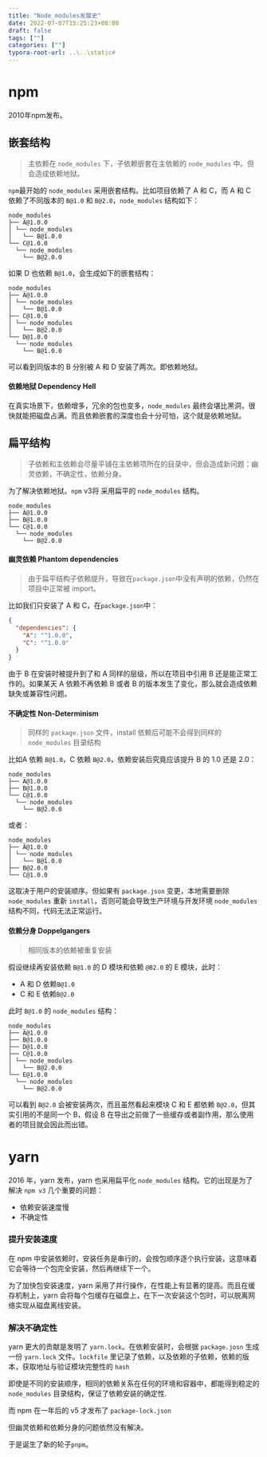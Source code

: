 ```yaml
---
title: "Node_modules发展史"
date: 2022-07-07T15:25:23+08:00
draft: false
tags: [""]
categories: [""]
typora-root-url: ..\..\static#
---
```


# npm

2010年npm发布。

## 嵌套结构

>主依赖在 `node_modules` 下，子依赖嵌套在主依赖的 `node_modules` 中。但会造成依赖地狱。

`npm`最开始的 `node_modules` 采用嵌套结构。比如项目依赖了 A 和 C，而 A 和 C 依赖了不同版本的 `B@1.0` 和 `B@2.0`，`node_modules` 结构如下：

```
node_modules
├── A@1.0.0
│ └── node_modules
│   └── B@1.0.0
└── C@1.0.0
  └── node_modules
    └── B@2.0.0
```

如果 D 也依赖 `B@1.0`，会生成如下的嵌套结构：

```undefined
node_modules
├── A@1.0.0
│ └── node_modules
│   └── B@1.0.0
├── C@1.0.0
│ └── node_modules
│   └── B@2.0.0
└── D@1.0.0
  └── node_modules
    └── B@1.0.0
```

可以看到同版本的 B 分别被 A 和 D 安装了两次。即依赖地狱。

#### 依赖地狱 Dependency Hell

在真实场景下，依赖增多，冗余的包也变多，`node_modules` 最终会堪比黑洞，很快就能把磁盘占满。而且依赖嵌套的深度也会十分可怕，这个就是依赖地狱。

## 扁平结构

>子依赖和主依赖会尽量平铺在主依赖项所在的目录中，但会造成新问题：幽灵依赖，不确定性，依赖分身。

为了解决依赖地狱。`npm` v3将 采用扁平的 `node_modules` 结构。

```
node_modules
├── A@1.0.0
├── B@1.0.0
└── C@1.0.0
  └── node_modules
    └── B@2.0.0
```

#### 幽灵依赖 Phantom dependencies

>  由于扁平结构子依赖提升，导致在`package.json`中没有声明的依赖，仍然在项目中正常被 import。

比如我们只安装了 A 和 C，在`package.json`中：

```json
{
  "dependencies": {
    "A": "^1.0.0",
    "C": "^1.0.0"
  }
}
```

由于 B 在安装时被提升到了和 A 同样的层级，所以在项目中引用 B 还是能正常工作的。如果某天 A 依赖不再依赖 B 或者 B 的版本发生了变化，那么就会造成依赖缺失或兼容性问题。

#### 不确定性 Non-Determinism

> 同样的 `package.json` 文件，install 依赖后可能不会得到同样的 `node_modules` 目录结构

比如A 依赖 `B@1.0`，C 依赖 `B@2.0`，依赖安装后究竟应该提升 B 的 1.0 还是 2.0：

```undefined
node_modules
├── A@1.0.0
├── B@1.0.0
└── C@1.0.0
  └── node_modules
    └── B@2.0.0
```

或者：

```undefined
node_modules
├── A@1.0.0
│ └── node_modules
│   └── B@1.0.0
├── B@2.0.0
└── C@1.0.0
```

这取决于用户的安装顺序。但如果有 `package.json` 变更，本地需要删除 `node_modules` 重新 `install`，否则可能会导致生产环境与开发环境 `node_modules` 结构不同，代码无法正常运行。

#### 依赖分身 Doppelgangers

> 相同版本的依赖被重复安装

假设继续再安装依赖 `B@1.0` 的 D 模块和依赖 `@B2.0` 的 E 模块，此时：

- A 和 D 依赖`B@1.0`
- C 和 E 依赖`B@2.0`

此时 `B@1.0` 的 `node_modules` 结构：

```
node_modules
├── A@1.0.0
├── B@1.0.0
├── D@1.0.0
├── C@1.0.0
│ └── node_modules
│   └── B@2.0.0
└── E@1.0.0
  └── node_modules
    └── B@2.0.0
```

可以看到 `B@2.0` 会被安装两次，而且虽然看起来模块 C 和 E 都依赖 `B@2.0`，但其实引用的不是同一个 B，假设 B 在导出之前做了一些缓存或者副作用，那么使用者的项目就会因此而出错。

# yarn

2016 年，yarn 发布，yarn 也采用扁平化 `node_modules` 结构。它的出现是为了解决 `npm v3` 几个重要的问题：

- 依赖安装速度慢
- 不确定性

### 提升安装速度

在 npm 中安装依赖时，安装任务是串行的，会按包顺序逐个执行安装，这意味着它会等待一个包完全安装，然后再继续下一个。

为了加快包安装速度，yarn 采用了并行操作，在性能上有显著的提高。而且在缓存机制上，yarn 会将每个包缓存在磁盘上，在下一次安装这个包时，可以脱离网络实现从磁盘离线安装。

### 解决不确定性

yarn 更大的贡献是发明了 `yarn.lock`。在依赖安装时，会根据 `package.josn` 生成一份 `yarn.lock` 文件。`lockfile` 里记录了依赖，以及依赖的子依赖，依赖的版本，获取地址与验证模块完整性的 `hash`

即使是不同的安装顺序，相同的依赖关系在任何的环境和容器中，都能得到稳定的 `node_modules` 目录结构，保证了依赖安装的确定性.

而 npm 在一年后的 v5 才发布了 `package-lock.json`

但幽灵依赖和依赖分身的问题依然没有解决。

于是诞生了新的轮子`pnpm`。
